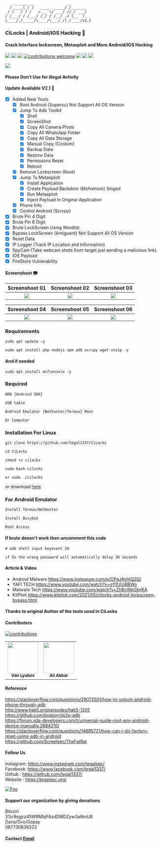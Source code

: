        _______ __               __
      / ____(_) /   ____  _____/ /_______
     / /   / / /   / __ \/ ___/ //_/ ___/
    / /___/ / /___/ /_/ / /__/ ,< (__  )
    \____/_/_____/\____/\___/_/|_/____/v2.1
    
### CiLocks | Android/IOS Hacking 📱
#### Crack Interface lockscreen, Metasploit and More Android/IOS Hacking
![](https://img.shields.io/github/license/tegal1337/CiLocks)
![](https://img.shields.io/github/issues/tegal1337/CiLocks)
![](https://img.shields.io/github/issues-closed/tegal1337/CiLocks)
[![contributions welcome](https://img.shields.io/badge/contributions-welcome-brightgreen.svg?style=flat)](https://github.com/tegal1337/CiLocks/issues)
![](https://img.shields.io/github/forks/tegal1337/CiLocks)
![](https://img.shields.io/github/stars/tegal1337/CiLocks)
![](https://img.shields.io/github/last-commit/tegal1337/CiLocks)

<img src ="https://img.shields.io/badge/Important-notice-red" />
<h4>Please Don't Use for illegal Activity</h4>

#### Update Available V2.1 🚀 
- [x] Added New Tools 
    - [x] Root Android {Supersu} Not Support All OS Version
    - [x] Jump To Adb Toolkit
        - [x] Shell
        - [x] ScreenShot
        - [x] Copy All Camera Photo
        - [x] Copy All WhatsApp Folder
        - [x] Copy All Data Storage
        - [x] Manual Copy {Costum}
        - [x] Backup Data
        - [x] Restore Data
        - [x] Permissons Reset
        - [x] Reboot
    - [x] Remove Lockscreen {Root}
    - [x] Jump To Metasploit   
        - [x] Install Application
        - [x] Create Payload Backdoor {Msfvenom} Singed
        - [x] Run Metasploit
        - [x] Inject Payload In Original Application
     - [x] Phone Info
     - [x] Control Android {Scrcpy}
- [x] Brute Pin 4 Digit
- [x] Brute Pin 6 Digit
- [x] Brute LockScreen Using Wordlist
- [x] Bypass LockScreen {Antiguard} Not Support All OS Version
- [x] Reset Data
- [x] IP Logger (Track IP Location and Information) 
- [x] SpyCam (Take webcam shots from target just sending a malicious link) 
- [x] IOS Payload
- [x] FireStore Vulnerability

#### Screenshoot 📷

  Screenshoot 01 | Screenshoot 02  | Screenshoot 03 
:-------------------------:|:-------------------------:|:---------------------:
![](https://github.com/tegal1337/CiLocks/blob/main/Screenshoot/cilocks01.png?raw=true)|![](https://github.com/tegal1337/CiLocks/blob/main/Screenshoot/cilocks02.png?raw=true)|![](https://github.com/tegal1337/CiLocks/blob/main/Screenshoot/cilocks03.png?raw=true)

  Screenshoot 04 | Screenshoot 05  | Screenshoot 06 
:-------------------------:|:-------------------------:|:---------------------:
![](https://github.com/tegal1337/CiLocks/blob/main/Screenshoot/cilocks04.png?raw=true)|![](https://github.com/tegal1337/CiLocks/blob/main/Screenshoot/cilocks05.png?raw=true)|![](https://github.com/tegal1337/CiLocks/blob/main/Screenshoot/cilocks06.png?raw=true)

### Requirements
    
    sudo apt update -y
    
    sudo apt install php nodejs npm adb scrcpy wget unzip -y

#### And if needed
    
    sudo apt install msfconsole -y 

### Required

    ADB {Android SDK}
    
    USB Cable
    
    Android Emulator {Nethunter/Termux} Root
    
    Or Computer


### Installation For Linux 

    git clone https://github.com/tegal1337/CiLocks
    
    cd CiLocks
    
    chmod +x cilocks
    
    sudo bash cilocks 
    
    or sudo ./cilocks


<!--  After Following All Steps Just Type In Terminal **root@tegalsec:~** **./cilocks** -->
or download <a href="https://github.com/tegal1337/CiLocks/releases/download/V2.1/Cilocks_V2.1.zip">here</a>

### For Android Emulator

    Install Termux/NetHunter

    Install Busybox
    
    Root Access

#### If brute doesn't work then uncomment this code

    # adb shell input keyevent 26
    
    if 5x the wrong password will automatically delay 30 seconds

#### Article & Video

- Android Malware https://www.instagram.com/p/CPqJAvHjQ2Q/
- YAFI TECH https://www.youtube.com/watch?v=gYIfJUiBBWo
- Malware Tech https://www.youtube.com/watch?v=ZhBvWkGknKA
- KitPloit https://www.kitploit.com/2021/05/cilocks-android-lockscreen-bypass.html

#### Thanks to original Author of the tools used in CiLocks

#### Contributors

[![contributions](https://img.shields.io/badge/contributions-welcome-brightgreen.svg?style=flat)](https://github.com/tegal1337/CiLocks/issues)
<table>
  <tr>
    <td align="center"><a href="https://dalpan.github.io"><img src="https://avatars.githubusercontent.com/u/33548464?v=4?s=100" width="100px;" alt=""/><br /><sub><b>Van Lyubov</b></sub></a></td>
    <td align="center"><a href="https://tegalsec.org"><img src="https://avatars.githubusercontent.com/u/59540270?v=4?s=100" width="100px;" alt=""/><br /><sub><b>Ali Akbar</b></sub></a></td>
    
  </tr>
</table>

#### Reference 

https://stackoverflow.com/questions/29072501/how-to-unlock-android-phone-through-adb
<br>
http://www.hak5.org/episodes/hak5-1205
<br>
https://github.com/kosborn/p2p-adb
<br>
https://forum.xda-developers.com/t/universal-guide-root-any-android-device-manually.2684210/
<br>
https://stackoverflow.com/questions/14685721/how-can-i-do-factory-reset-using-adb-in-android
<br>
https://github.com/Screetsec/TheFatRat
<br>

#### Follow Us

Instagram: https://www.instagram.com/tegalsec/
<br>Facebook: https://www.facebook.com/tegal1337/
<br>Github : https://github.com/tegal1337/
<br>Website : https://tegalsec.org/


[![Foo](https://www.paypalobjects.com/en_US/i/btn/btn_donate_LG.gif)](#)
#### Support our organization by giving donations
  Bitcoin <br>31zr9sgjrz45WRMbjFAzdDMDZyw3a9tnU8<br>
  Dana/Ovo/Gopay <br>087730938323

#### Contact <a href="mailto:mitsuhamizaki@gmail.com">Email</a>
  
